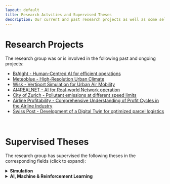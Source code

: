 ```yaml
---
layout: default
title: Research Actvities and Supervised Theses
description: Our current and past research projects as well as some selected supervised theses
---
```


# Research Projects

The research group was or is involved in the following past and ongoing projects:

- [BrAIght - Human-Centred AI for efficient operations](./projects/braight.md)
- [Meteoblue - High-Resolution Urban Climate ](./projects/urban-climate.md)
- [Wisk - Vertiport Simulation for Urban Air Mobility](./projects/vertiport-simulation.md)
- [AI4REALNET - AI for Real-world Network operation](./projects/ai4realnet.md)
- [City of Zurich - Pollutant emissions at different speed limits](./projects/stadtprojekt-zurich.md)
- [Airline Profitability - Comprehensive Understanding of Profit Cycles in the Airline Industry](./projects/airline-profit.md)
- [Swiss Post - Development of a Digital Twin for optimized parcel logistics](./projects/post-parcel-optimization.md)

<br>


# Supervised Theses

The research group has supervised the following theses in the corresponding fields (click to expand):

<details>
    <summary><b>Simulation</b></summary>
        <br>
        <table>
            <tr> 
                <td><b>When</b></td>
                <td><b>Level</b></td>
                <td><b>Type</b></td>
                <td><b>Title</b></td>
            </tr>
            <tr> 
                <td>Spring 2022</td>
                <td>MSc</td>
                <td>MT</td>
                <td><a href="https://intelligentsystemsgroup.github.io/pages/paper_theses/MT_janik_vollenweider.html">High-Fidelity UAV Simulation Tool for the Support<br>of SORA Process Based Validation of Operational<br>Flight Volume and Ground Risk Buffer</a></td>
            </tr>
        </table>
        <br>
        <b>Types:</b>
        <ul>
            <li>PA: Bachelor project thesis</li>
            <li>BA: Bachelor thesis</li>
            <li>VT1: Master specialization project thesis 1</li>
            <li>VT2: Master specialization project thesis 2</li>
            <li>MT: Master thesis</li>
        </ul>
</details>


<details>
    <summary><b>AI, Machine & Reinforcement Learning</b></summary>
        <br>
        <table>
            <tr> 
                <td><b>When</b></td>
                <td><b>Level</b></td>
                <td><b>Type</b></td>
                <td><b>Title</b></td>
            </tr>
            <tr> 
                <td>Fall 2022</td>
                <td>MSc</td>
                <td>MT</td>
                <td>A Novel Framework for Complex Dynamic Job-Shop Scheduling (DJSP) using Reinforcement Learning</td>
            </tr>
        </table>
        <br>
        <b>Types:</b>
        <ul>
            <li>PA: Bachelor project thesis</li>
            <li>BA: Bachelor thesis</li>
            <li>VT1: Master specialization project thesis 1</li>
            <li>VT2: Master specialization project thesis 2</li>
            <li>MT: Master thesis</li>
        </ul>
</details>
